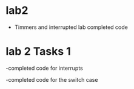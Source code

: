 # lab2
- Timmers and interrupted lab completed code

# lab 2 Tasks 1
-completed code for interrupts 

-completed code for the switch case 
